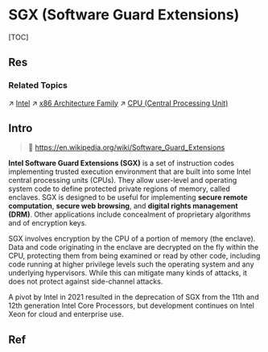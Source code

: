 # SGX (Software Guard Extensions)

[TOC]



## Res
### Related Topics
↗ [Intel](../../../../../../../Electronic%20&%20Information%20Fields%20Research/Semiconductor%20Industry/Chip%20Manufacturers/Intel.md)
↗ [x86 Architecture Family](../../../../../../../👩‍💻%20Programming%20Methodology%20and%20Languages/ASM%20(Assembly%20Languages)/🏆%20Processors'%20Architectures/x86%20Architecture%20Family/x86%20Architecture%20Family.md)
↗ [CPU (Central Processing Unit)](../CPU%20(Central%20Processing%20Unit).md)



## Intro
> 🔗 https://en.wikipedia.org/wiki/Software_Guard_Extensions

**Intel Software Guard Extensions (SGX)** is a set of instruction codes implementing trusted execution environment that are built into some Intel central processing units (CPUs). They allow user-level and operating system code to define protected private regions of memory, called enclaves. SGX is designed to be useful for implementing **secure remote computation**, **secure web browsing**, and **digital rights management (DRM)**. Other applications include concealment of proprietary algorithms and of encryption keys.

SGX involves encryption by the CPU of a portion of memory (the enclave). Data and code originating in the enclave are decrypted on the fly within the CPU, protecting them from being examined or read by other code, including code running at higher privilege levels such the operating system and any underlying hypervisors. While this can mitigate many kinds of attacks, it does not protect against side-channel attacks.

A pivot by Intel in 2021 resulted in the deprecation of SGX from the 11th and 12th generation Intel Core Processors, but development continues on Intel Xeon for cloud and enterprise use.



## Ref

